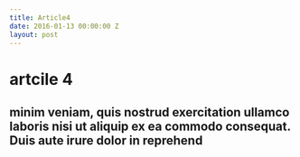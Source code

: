 ```yaml
---
title: Article4
date: 2016-01-13 00:00:00 Z
layout: post
---
```


# artcile 4
## minim veniam, quis nostrud exercitation ullamco laboris nisi ut aliquip ex ea commodo consequat. Duis aute irure dolor in reprehend